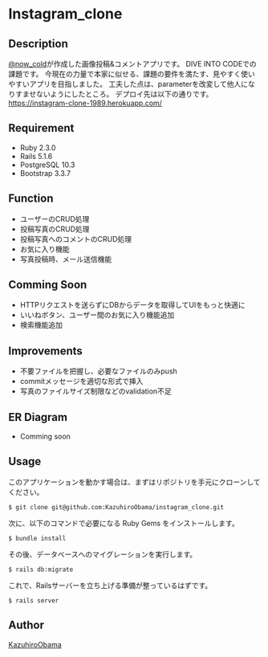 Instagram_clone
========

## Description
[@now_cold](https://twitter.com/now_cold?lang=ja)が作成した画像投稿&コメントアプリです。
DIVE INTO CODEでの課題です。
今現在の力量で本家に似せる、課題の要件を満たす、見やすく使いやすいアプリを目指しました。
工夫した点は、parameterを改変して他人になりすませないようにしたところ。
デプロイ先は以下の通りです。
https://instagram-clone-1989.herokuapp.com/

## Requirement
- Ruby 2.3.0
- Rails 5.1.6
- PostgreSQL 10.3
- Bootstrap 3.3.7

## Function
- ユーザーのCRUD処理
- 投稿写真のCRUD処理
- 投稿写真へのコメントのCRUD処理
- お気に入り機能
- 写真投稿時、メール送信機能

## Comming Soon
- HTTPリクエストを送らずにDBからデータを取得してUIをもっと快適に
- いいねボタン、ユーザー間のお気に入り機能追加
- 検索機能追加

## Improvements
- 不要ファイルを把握し、必要なファイルのみpush
- commitメッセージを適切な形式で挿入
- 写真のファイルサイズ制限などのvalidation不足

## ER Diagram
- Comming soon

## Usage
このアプリケーションを動かす場合は、まずはリポジトリを手元にクローンしてください。

```
$ git clone git@github.com:KazuhiroObama/instagram_clone.git
```

次に、以下のコマンドで必要になる Ruby Gems をインストールします。

```
$ bundle install
```

その後、データベースへのマイグレーションを実行します。

```
$ rails db:migrate
```

これで、Railsサーバーを立ち上げる準備が整っているはずです。

```
$ rails server
```

## Author
[KazuhiroObama](https://github.com/KazuhiroObama)

